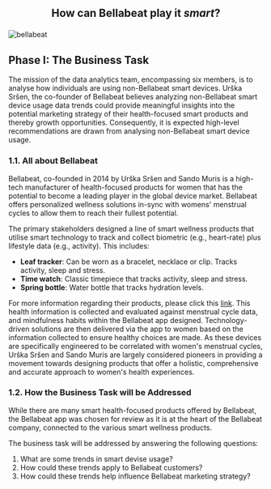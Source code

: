 ## <p style="text-align:center"> How can Bellabeat play it _smart_? </p>
![bellabeat](https://github.com/user-attachments/assets/cad5c22d-40d3-49a2-b860-32968deb1c6c)


## **Phase I: The Business Task**
The mission of the data analytics team, encompassing six members, is to analyse how individuals are using non-Bellabeat smart devices. 
Urška Sršen, the co-founder of Bellabeat believes analyzing non-Bellabeat smart device usage data trends could provide meaningful insights into the potential marketing strategy of their health-focused smart products and thereby growth opportunities. Consequently, it is expected high-level recommendations are drawn from analysing non-Bellabeat smart device usage. 

### **1.1. All about Bellabeat**
Bellabeat, co-founded in 2014 by Urška Sršen and Sando Muris is a high-tech manufacturer of health-focused products for women that has the potential to become a leading player in the global device market. Bellabeat offers personalized wellness solutions in-sync with womens' menstrual cycles to allow them to reach their fullest potential. 

The primary stakeholders designed a line of smart wellness products that utilise smart technology to track and collect biometric (e.g., heart-rate) plus lifestyle data (e.g., activity). This includes:
* **Leaf tracker**: Can be worn as a bracelet, necklace or clip. Tracks activity, sleep and stress.
* **Time watch**: Classic timepiece that tracks activity, sleep and stress.
* **Spring bottle**: Water bottle that tracks hydration levels.

For more information regarding their products, please click this [link](https://bellabeat.com/shop/). This health information is collected and evaluated against menstrual cycle data, and mindfulness habits within the Bellabeat app designed. Technology-driven solutions are then delivered via the app to women based on the information collected to ensure healthy choices are made. As these devices are specifically engineered to be correlated with women's menstrual cycles, Urška Sršen and Sando Muris are largely considered pioneers in providing a movement towards designing products that offer a holistic, comprehensive and accurate approach to women's health experiences.

### **1.2. How the Business Task will be Addressed**
While there are many smart health-focused products offered by Bellabeat, the Bellabeat app was chosen for review as it is at the heart of the Bellabeat company, connected to the various smart wellness products. 

The business task will be addressed by answering the following questions:
1. What are some trends in smart devise usage? 
2. How could these trends apply to Bellabeat customers? 
3. How could these trends help influence Bellabeat marketing strategy?

